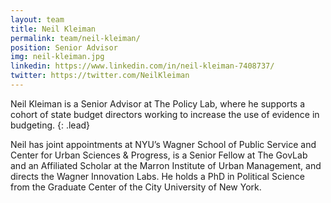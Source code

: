 ```yaml
---
layout: team
title: Neil Kleiman
permalink: team/neil-kleiman/
position: Senior Advisor
img: neil-kleiman.jpg
linkedin: https://www.linkedin.com/in/neil-kleiman-7408737/
twitter: https://twitter.com/NeilKleiman
---
```


Neil Kleiman is a Senior Advisor at The Policy Lab, where he supports a cohort of state budget directors working to increase the use of evidence in budgeting. {: .lead}

Neil has joint appointments at NYU’s Wagner School of Public Service and Center for Urban Sciences & Progress, is a Senior Fellow at The GovLab and an Affiliated Scholar at the Marron Institute of Urban Management, and directs the Wagner Innovation Labs. He holds a PhD in Political Science from the Graduate Center of the City University of New York.

